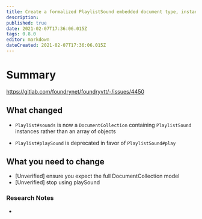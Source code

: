 ```yaml
---
title: Create a formalized PlaylistSound embedded document type, instances of which belong to the playlist#sounds Collection.
description: 
published: true
date: 2021-02-07T17:36:06.015Z
tags: 0.8.0
editor: markdown
dateCreated: 2021-02-07T17:36:06.015Z
---
```


# Summary
https://gitlab.com/foundrynet/foundryvtt/-/issues/4450

## What changed

- `Playlist#sounds` is now a `DocumentCollection` containing `PlaylistSound` instances rather than an array of objects

- `Playlist#playSound` is deprecated in favor of `PlaylistSound#play`



## What you need to change

- [Unverified] ensure you expect the full DocumentCollection model
- [Unverified] stop using playSound

### Research Notes

- 
